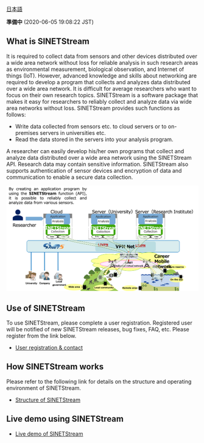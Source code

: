 <!--
Copyright (C) 2020 National Institute of Informatics

Licensed to the Apache Software Foundation (ASF) under one
or more contributor license agreements.  See the NOTICE file
distributed with this work for additional information
regarding copyright ownership.  The ASF licenses this file
to you under the Apache License, Version 2.0 (the
"License"); you may not use this file except in compliance
with the License.  You may obtain a copy of the License at

  http://www.apache.org/licenses/LICENSE-2.0

Unless required by applicable law or agreed to in writing,
software distributed under the License is distributed on an
"AS IS" BASIS, WITHOUT WARRANTIES OR CONDITIONS OF ANY
KIND, either express or implied.  See the License for the
specific language governing permissions and limitations
under the License.
--->

[日本語](index.md)

**準備中** (2020-06-05 19:08:22 JST)

## What is SINETStream

It is required to collect data from sensors and other devices distributed over a wide area network without loss for reliable analysis in such research areas as environmental measurement, biological observation, and Internet of things (IoT).
However, advanced knowledge and skills about networking are required to develop a program that collects and analyzes data distributed over a wide area network.
It is difficult for average researchers who want to focus on their own research topics.
SINETStream is a software package that makes it easy for researchers to reliably collect and analyze data via wide area networks without loss.
SINETStream provides such functions as follows:

* Write data collected from sensors etc. to cloud servers or to on-premises servers in universities etc.
* Read the data stored in the servers into your analysis program.

A researcher can easily develop his/her own programs that collect and analyze data distributed over a wide area network using the SINETStream API.
Research data may contain sensitive information.
SINETStream also supports authentication of sensor devices and encryption of data and communication to enable a secure data collection.

![appearance of SINETStream](docs/images/sinetstream-00.en.png)

## Use of SINETStream

To use SINETStream, please complete a user registration.
Registered user will be notified of new SINETStream releases, bug fixes, FAQ, etc.
Please register from the link below.

* [User registration & contact](https://reg.nii.ac.jp/m/sinetstream_user_registration)

## How SINETStream works

Please refer to the following link for details on the structure and operating environment of SINETStream.

* [Structure of SINETStream](README.en.md)

## Live demo using SINETStream

* [Live demo of SINETStream](docs/livedemo/livedemo.en.md)

